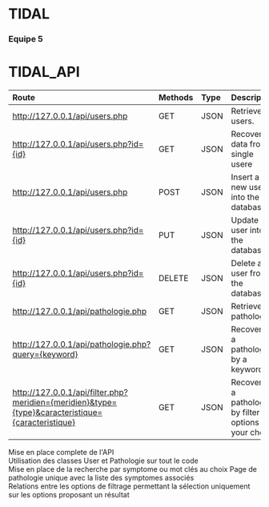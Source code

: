 # TIDAL

### Equipe 5

# TIDAL_API
Route  | Methods         | Type | Description |
| :--------------- |:--------------- |:----- |:-----
| http://127.0.0.1/api/users.php  |   GET   |  JSON  | Retrieve all users. |
| http://127.0.0.1/api/users.php?id={id}  | GET  |   JSON  |   Recovering data from a single usere |
| http://127.0.0.1/api/users.php  | POST   |    JSON  |    Insert a new user into the database |
| http://127.0.0.1/api/users.php?id={id} | PUT     |    JSON   |    Update a user into the database |
| http://127.0.0.1/api/users.php?id={id} | DELETE     |    JSON   |    Delete a user from the database |
| http://127.0.0.1/api/pathologie.php  | GET  |   JSON | Retrieve all pathologies |
| http://127.0.0.1/api/pathologie.php?query={keyword}  | GET  |   JSON | Recovering a pathologie by a keyword |
| http://127.0.0.1/api/filter.php?meridien={meridien}&type={type}&caracteristique={caracteristique}  | GET  |   JSON | Recovering a pathologie by filter options of your choice |

Mise en place complete de l'API  
Utilisation des classes User et Pathologie sur tout le code  
Mise en place de la recherche par symptome ou mot clés au choix 
Page de pathologie unique avec la liste des symptomes associés  
Relations entre les options de filtrage permettant la sélection uniquement sur les options proposant un résultat  
